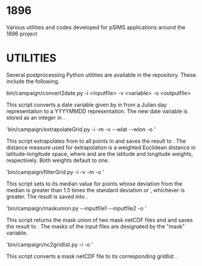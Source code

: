 # 1896
Various utilities and codes developed for pSIMS applications around the 1896 project

UTILITIES
=========

Several postprocessing Python utilities are available in the repository. These include the following.

   bin/campaign/convert2date.py -i \<inputfile\> -v \<variable\> -o \<outputfile\>

This script converts a date variable given by <variable> in <inputfile> from a Julian day representation to a YYYYMMDD representation. The new date variable is stored as an integer in <outputfile>.

   'bin/campaign/extrapolateGrid.py -i <inputfile> -m <maskfile> -v <variable> --wlat <wlat> --wlon <wlon> -o <outputfile>'

This script extrapolates <variable> from <inputfile> to all points in <maskfile> and saves the result to <outputfile>. The distance measure used for extrapolation is a weighted Euclidean distance in latitude-longitude space, where <wlat> and <wlon> are the latitude and longitude weights, respectively. Both weights default to one.

   'bin/campaign/filterGrid.py -i <inputfile> -v <variable> -m <minval> -o <outputfile>'

This script sets <variable> to its median value for points whose deviation from the median is greater than 1.5 times the standard deviation or <minval>, whichever is greater. The result is saved into <outputfile>.

   'bin/campaign/maskunion.py --inputfile1 <inputfile1> --inputfile2 <inputfile2> -o <outputfile>'

This script returns the mask union of two mask netCDF files <inputfile1> and <inputfile2> and saves the result to <outputfile>. The masks of the input files are designated by the "mask" variable.

   'bin/campaign/nc2gridlist.py -i <inputfile> -o <outputfile>'

This script converts a mask netCDF file <inputfile> to its corresponding gridlist <outputfile>.
